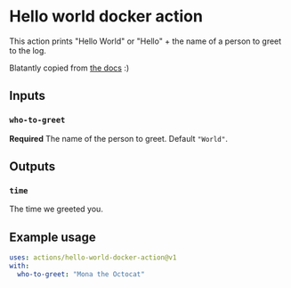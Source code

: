 # Hello world docker action

This action prints "Hello World" or "Hello" + the name of a person to greet to the log.

Blatantly copied from [the docs](https://docs.github.com/en/free-pro-team@latest/actions/creating-actions/creating-a-docker-container-action) :)

## Inputs

### `who-to-greet`

**Required** The name of the person to greet. Default `"World"`.

## Outputs

### `time`

The time we greeted you.

## Example usage

```yml
uses: actions/hello-world-docker-action@v1
with:
  who-to-greet: "Mona the Octocat"
```
